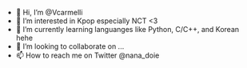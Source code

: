 - 👋 Hi, I’m @Vcarmelli
- 👀 I’m interested in Kpop especially NCT <3 
- 🌱 I’m currently learning languanges like Python, C/C++, and Korean hehe
- 💞️ I’m looking to collaborate on ...
- 📫 How to reach me on Twitter @nana_doie

<!---
Vcarmelli/Vcarmelli is a ✨ special ✨ repository because its `README.md` (this file) appears on your GitHub profile.
You can click the Preview link to take a look at your changes.
--->
